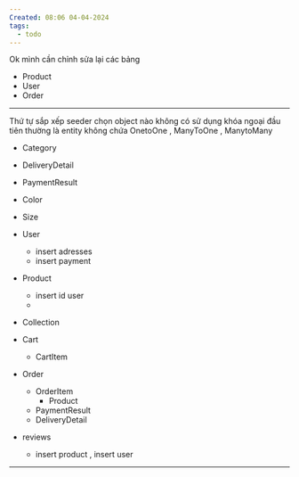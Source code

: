 ```yaml
---
Created: 08:06 04-04-2024
tags:
  - todo
---
```


Ok mình cần chỉnh sửa lại các bảng 
- Product
- User
- Order

---
Thứ tự sắp xếp seeder chọn object nào không có sử dụng khóa ngoại đầu tiên
thường là entity không chứa OnetoOne , ManyToOne , ManytoMany
- Category
- DeliveryDetail
- PaymentResult
- Color
- Size

- User
	- insert adresses
	- insert payment
- Product
	- insert id user
	- 
- Collection
- Cart 
	- CartItem
- Order
	- OrderItem
		- Product
	- PaymentResult
	- DeliveryDetail
- reviews 
	- insert product , insert user
---
